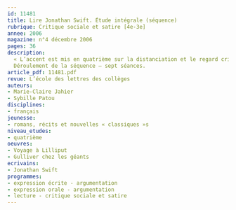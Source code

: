 ```yaml
---
id: 11481
title: Lire Jonathan Swift. Étude intégrale (séquence)
rubrique: Critique sociale et satire [4e-3e]
annee: 2006
magazine: n°4 décembre 2006
pages: 36
description: 
  « L’accent est mis en quatrième sur la distanciation et le regard critique, dans sa dimension ironique ou humoristique. » Quelle œuvre mieux que les « Voyages de Gulliver » peut s’inscrire dans cet objectif mentionné dans les documents d’Accompagnement des programmes de cinquième et de quatrième ? La version abrégée des voyages, en articulant « visions d’ensemble » et « analyses fragmentées », rend possible l’étude de cette œuvre intégrale. L’un des axes du travail présenté dans cet article consistent à faire percevoir l’ironie du texte. Cette séquence permet aussi d’aborder la pratique de l’argumentation ; en effet, dans une première étape, les élèves doivent justifier, à l’oral, un choix de textes et dans une seconde, à l’écrit, ils ont à défendre ou condamner le statut des enfants soldats.
  Déroulement de la séquence – sept séances.
article_pdf: 11481.pdf
revue: L’école des lettres des collèges
auteurs:
- Marie-Claire Jahier
- Sybille Patou
disciplines:
- français
jeunesse:
- romans, récits et nouvelles « classiques »s
niveau_etudes:
- quatrième
oeuvres:
- Voyage à Lilliput
- Gulliver chez les géants
ecrivains:
- Jonathan Swift
programmes:
- expression écrite - argumentation
- expression orale - argumentation
- lecture - critique sociale et satire
---
```


